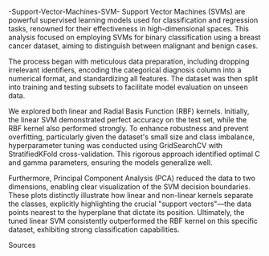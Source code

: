 -Support-Vector-Machines-SVM-
Support Vector Machines (SVMs) are powerful supervised learning models used for classification and regression tasks, renowned for their effectiveness in high-dimensional spaces. This analysis focused on employing SVMs for binary classification using a breast cancer dataset, aiming to distinguish between malignant and benign cases.

The process began with meticulous data preparation, including dropping irrelevant identifiers, encoding the categorical diagnosis column into a numerical format, and standardizing all features. The dataset was then split into training and testing subsets to facilitate model evaluation on unseen data.

We explored both linear and Radial Basis Function (RBF) kernels. Initially, the linear SVM demonstrated perfect accuracy on the test set, while the RBF kernel also performed strongly. To enhance robustness and prevent overfitting, particularly given the dataset's small size and class imbalance, hyperparameter tuning was conducted using GridSearchCV with StratifiedKFold cross-validation. This rigorous approach identified optimal C and gamma parameters, ensuring the models generalize well.

Furthermore, Principal Component Analysis (PCA) reduced the data to two dimensions, enabling clear visualization of the SVM decision boundaries. These plots distinctly illustrate how linear and non-linear kernels separate the classes, explicitly highlighting the crucial "support vectors"—the data points nearest to the hyperplane that dictate its position. Ultimately, the tuned linear SVM consistently outperformed the RBF kernel on this specific dataset, exhibiting strong classification capabilities.

Sources
